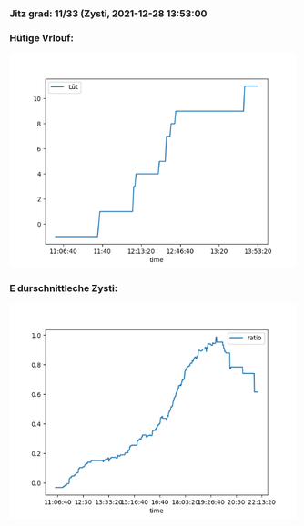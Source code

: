 ### Jitz grad: 11/33 (Zysti, 2021-12-28 13:53:00

### Hütige Vrlouf:
![Graph](Today.png)

### E durschnittleche Zysti:
![Graph](Zysti.png)